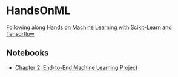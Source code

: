 # HandsOnML
Following along [Hands on Machine Learning with Scikit-Learn and Tensorflow](http://shop.oreilly.com/product/0636920052289.do)

## Notebooks

- [Chapter 2: End-to-End Machine Learning Project](http://nbviewer.jupyter.org/github/elderpinzon/HandsOnML/blob/master/notebooks/Hands-on-Machine-Learning-Chapter-2.ipynb)
